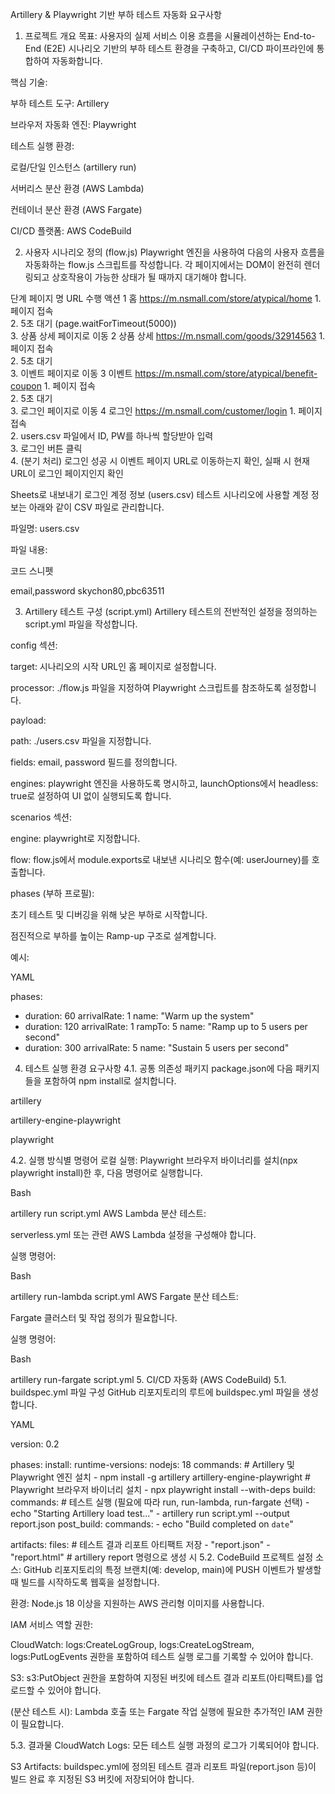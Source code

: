 Artillery & Playwright 기반 부하 테스트 자동화 요구사항
1. 프로젝트 개요
목표: 사용자의 실제 서비스 이용 흐름을 시뮬레이션하는 End-to-End (E2E) 시나리오 기반의 부하 테스트 환경을 구축하고, CI/CD 파이프라인에 통합하여 자동화합니다.

핵심 기술:

부하 테스트 도구: Artillery

브라우저 자동화 엔진: Playwright

테스트 실행 환경:

로컬/단일 인스턴스 (artillery run)

서버리스 분산 환경 (AWS Lambda)

컨테이너 분산 환경 (AWS Fargate)

CI/CD 플랫폼: AWS CodeBuild

2. 사용자 시나리오 정의 (flow.js)
Playwright 엔진을 사용하여 다음의 사용자 흐름을 자동화하는 flow.js 스크립트를 작성합니다. 각 페이지에서는 DOM이 완전히 렌더링되고 상호작용이 가능한 상태가 될 때까지 대기해야 합니다.

단계	페이지 명	URL	수행 액션
1	홈	https://m.nsmall.com/store/atypical/home	1. 페이지 접속<br>2. 5초 대기 (page.waitForTimeout(5000))<br>3. 상품 상세 페이지로 이동 
2	상품 상세	https://m.nsmall.com/goods/32914563	1. 페이지 접속<br>2. 5초 대기<br>3. 이벤트 페이지로 이동 
3	이벤트	https://m.nsmall.com/store/atypical/benefit-coupon	1. 페이지 접속<br>2. 5초 대기<br>3. 로그인 페이지로 이동 
4	로그인	https://m.nsmall.com/customer/login	1. 페이지 접속<br>2. users.csv 파일에서 ID, PW를 하나씩 할당받아 입력<br>3. 로그인 버튼 클릭<br>4. (분기 처리) 로그인 성공 시 이벤트 페이지 URL로 이동하는지 확인, 실패 시 현재 URL이 로그인 페이지인지 확인

Sheets로 내보내기
로그인 계정 정보 (users.csv)
테스트 시나리오에 사용할 계정 정보는 아래와 같이 CSV 파일로 관리합니다.

파일명: users.csv

파일 내용:

코드 스니펫

email,password
skychon80,pbc63511

3. Artillery 테스트 구성 (script.yml)
Artillery 테스트의 전반적인 설정을 정의하는 script.yml 파일을 작성합니다.

config 섹션:

target: 시나리오의 시작 URL인 홈 페이지로 설정합니다.

processor: ./flow.js 파일을 지정하여 Playwright 스크립트를 참조하도록 설정합니다.

payload:

path: ./users.csv 파일을 지정합니다.

fields: email, password 필드를 정의합니다.

engines: playwright 엔진을 사용하도록 명시하고, launchOptions에서 headless: true로 설정하여 UI 없이 실행되도록 합니다.

scenarios 섹션:

engine: playwright로 지정합니다.

flow: flow.js에서 module.exports로 내보낸 시나리오 함수(예: userJourney)를 호출합니다.

phases (부하 프로필):

초기 테스트 및 디버깅을 위해 낮은 부하로 시작합니다.

점진적으로 부하를 높이는 Ramp-up 구조로 설계합니다.

예시:

YAML

phases:
  - duration: 60
    arrivalRate: 1
    name: "Warm up the system"
  - duration: 120
    arrivalRate: 1
    rampTo: 5
    name: "Ramp up to 5 users per second"
  - duration: 300
    arrivalRate: 5
    name: "Sustain 5 users per second"
4. 테스트 실행 환경 요구사항
4.1. 공통 의존성 패키지
package.json에 다음 패키지들을 포함하여 npm install로 설치합니다.

artillery

artillery-engine-playwright

playwright

4.2. 실행 방식별 명령어
로컬 실행: Playwright 브라우저 바이너리를 설치(npx playwright install)한 후, 다음 명령어로 실행합니다.

Bash

artillery run script.yml
AWS Lambda 분산 테스트:

serverless.yml 또는 관련 AWS Lambda 설정을 구성해야 합니다.

실행 명령어:

Bash

artillery run-lambda script.yml
AWS Fargate 분산 테스트:

Fargate 클러스터 및 작업 정의가 필요합니다.

실행 명령어:

Bash

artillery run-fargate script.yml
5. CI/CD 자동화 (AWS CodeBuild)
5.1. buildspec.yml 파일 구성
GitHub 리포지토리의 루트에 buildspec.yml 파일을 생성합니다.

YAML

version: 0.2

phases:
  install:
    runtime-versions:
      nodejs: 18
    commands:
      # Artillery 및 Playwright 엔진 설치
      - npm install -g artillery artillery-engine-playwright
      # Playwright 브라우저 바이너리 설치
      - npx playwright install --with-deps
  build:
    commands:
      # 테스트 실행 (필요에 따라 run, run-lambda, run-fargate 선택)
      - echo "Starting Artillery load test..."
      - artillery run script.yml --output report.json
  post_build:
    commands:
      - echo "Build completed on `date`"

artifacts:
  files:
    # 테스트 결과 리포트 아티팩트 저장
    - "report.json"
    - "report.html" # artillery report 명령으로 생성 시
5.2. CodeBuild 프로젝트 설정
소스: GitHub 리포지토리의 특정 브랜치(예: develop, main)에 PUSH 이벤트가 발생할 때 빌드를 시작하도록 웹훅을 설정합니다.

환경: Node.js 18 이상을 지원하는 AWS 관리형 이미지를 사용합니다.

IAM 서비스 역할 권한:

CloudWatch: logs:CreateLogGroup, logs:CreateLogStream, logs:PutLogEvents 권한을 포함하여 테스트 실행 로그를 기록할 수 있어야 합니다.

S3: s3:PutObject 권한을 포함하여 지정된 버킷에 테스트 결과 리포트(아티팩트)를 업로드할 수 있어야 합니다.

(분산 테스트 시): Lambda 호출 또는 Fargate 작업 실행에 필요한 추가적인 IAM 권한이 필요합니다.

5.3. 결과물
CloudWatch Logs: 모든 테스트 실행 과정의 로그가 기록되어야 합니다.

S3 Artifacts: buildspec.yml에 정의된 테스트 결과 리포트 파일(report.json 등)이 빌드 완료 후 지정된 S3 버킷에 저장되어야 합니다.